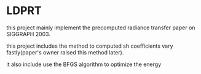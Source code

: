 # LDPRT

this project mainly implement the precomputed radiance transfer paper on SIGGRAPH 2003.

this project includes the method to computed sh coefficients vary fastly(paper's owner raised this method later).

it also include use the BFGS algorithm to optimize the energy

